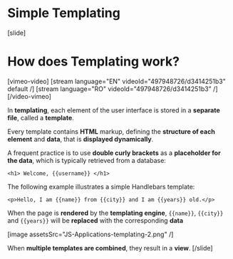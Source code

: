 # Simple Templating

[slide]
# How does Templating work?
[vimeo-video]
[stream language="EN" videoId="497948726/d3414251b3" default /]
[stream language="RO" videoId="497948726/d3414251b3"  /]
[/video-vimeo]

In **templating**, each element of the user interface is stored in a **separate file**, called a **template**.

Every template contains **HTML** markup, defining the **structure of each element** and **data**, that is **displayed dynamically**.

A frequent practice is to use **double curly brackets**  as a **placeholder for the data**, which is typically retrieved from a database:

`<h1> Welcome, {{username}} </h1>`

The following example illustrates a simple Handlebars template:

`<p>Hello, I am {{name}} from {{city}} and I am {{years}} old.</p>`

When the page is **rendered** by the **templating engine**, `{{name}}`, `{{city}}` and `{{years}}` will be **replaced** with the corresponding **data**

[image assetsSrc="JS-Applications-templating-2.png" /]

When **multiple templates are combined**, they result in a **view**.
[/slide]